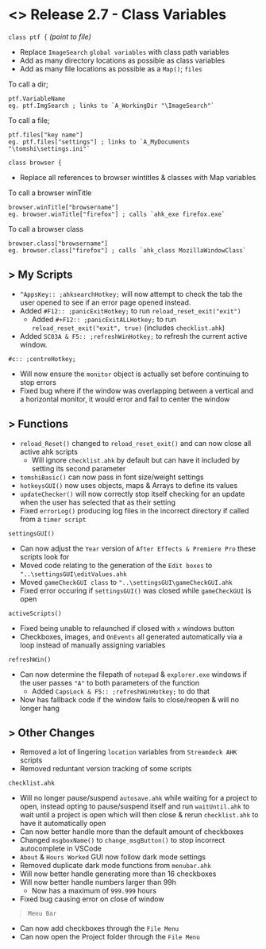 # <> Release 2.7 - Class Variables
`class ptf {` *(point to file)*
- Replace `ImageSearch` `global variables` with class path variables
- Add as many directory locations as possible as class variables
- Add as many file locations as possible as a `Map()`; `files`

To call a dir;
```autohotkey
ptf.VariableName
eg. ptf.ImgSearch ; links to `A_WorkingDir "\ImageSearch"`
```
To call a file;
```autohotkey
ptf.files["key name"]
eg. ptf.files["settings"] ; links to `A_MyDocuments "\tomshi\settings.ini"`
```

`class browser {`
- Replace all references to browser wintitles & classes with Map variables

To call a browser winTitle
```autohotkey
browser.winTitle["browsername"]
eg. browser.winTitle["firefox"] ; calls `ahk_exe firefox.exe`
```

To call a browser class
```autohotkey
browser.class["browsername"]
eg. browser.class["firefox"] ; calls `ahk_class MozillaWindowClass`
```

## > My Scripts
- `^AppsKey:: ;ahksearchHotkey;` will now attempt to check the tab the user opened to see if an error page opened instead.
- Added `#F12:: ;panicExitHotkey;` to run `reload_reset_exit("exit")`
    - Added `#+F12:: ;panicExitALLHotkey;` to run `reload_reset_exit("exit", true)` (includes `checklist.ahk`)
- Added `SC03A & F5:: ;refreshWinHotkey;` to refresh the current active window.

`#c:: ;centreHotkey;` 
- Will now ensure the `monitor` object is actually set before continuing to stop errors
- Fixed bug where if the window was overlapping between a vertical and a horizontal monitor, it would error and fail to center the window

## > Functions
- `reload_Reset()` changed to `reload_reset_exit()` and can now close all active ahk scripts
    - Will ignore `checklist.ahk` by default but can have it included by setting its second parameter
- `tomshiBasic()` can now pass in font size/weight settings
- `hotkeysGUI()` now uses objects, maps & Arrays to define its values
- `updateChecker()` will now correctly stop itself checking for an update when the user has selected that as their setting
- Fixed `errorLog()` producing log files in the incorrect directory if called from a `timer script`

`settingsGUI()`
- Can now adjust the `Year` version of `After Effects & Premiere Pro` these scripts look for
- Moved code relating to the generation of the `Edit boxes` to `"..\settingsGUI\editValues.ahk`
- Moved `gameCheckGUI class` to `"..\settingsGUI\gameCheckGUI.ahk`
- Fixed error occuring if `settingsGUI()` was closed while `gameCheckGUI` is open

`activeScripts()`
- Fixed being unable to relaunched if closed with `x` windows button
- Checkboxes, images, and `OnEvents` all generated automatically via a loop instead of manually assigning variables

`refreshWin()`
- Can now determine the filepath of `notepad` & `explorer.exe` windows if the user passes `"A"` to both parameters of the function
    - Added `CapsLock & F5:: ;refreshWinHotkey;` to do that
- Now has fallback code if the window fails to close/reopen & will no longer hang

## > Other Changes
- Removed a lot of lingering `location` variables from `Streamdeck AHK` scripts
- Removed reduntant version tracking of some scripts

`checklist.ahk`
- Will no longer pause/suspend `autosave.ahk` while waiting for a project to open, instead opting to pause/suspend itself and run `waitUntil.ahk` to wait until a project is open which will then close & rerun `checklist.ahk` to have it automatically open
- Can now better handle more than the default amount of checkboxes
- Changed `msgboxName()` to `change_msgButton()` to stop incorrect autocomplete in VSCode
- `About` & `Hours Worked` GUI now follow dark mode settings
- Removed duplicate dark mode functions from `menubar.ahk`
- Will now better handle generating more than 16 checkboxes
- Will now better handle numbers larger than 99h
    - Now has a maximum of `999.999` hours
- Fixed bug causing error on close of window

> `Menu Bar`
- Can now add checkboxes through the `File Menu`
- Can now open the Project folder through the `File Menu`